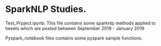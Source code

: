 # SparkNLP Studies. 
Test_Prpject.ipynb:
This file contains some sparknlp methods applied to tweets which are posted between September 2019 - January 2019 <br/>


Pyspark_notebook files contains some pyspark sample functions.  
